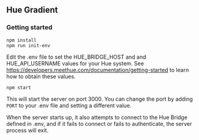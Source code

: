 ## Hue Gradient

### Getting started

```
npm install
npm run init-env
```

Edit the .env file to set the HUE_BRIDGE_HOST and and HUE_API_USERNAME values for
your Hue system. See https://developers.meethue.com/documentation/getting-started
to learn how to obtain these values.

```
npm start
```

This will start the server on port 3000. You can change the port by adding `PORT` to
your .env file and setting a different value.

When the server starts up, it also attempts to connect to the Hue Bridge defined in
.env, and if it fails to connect or fails to authenticate, the server process will
exit.

